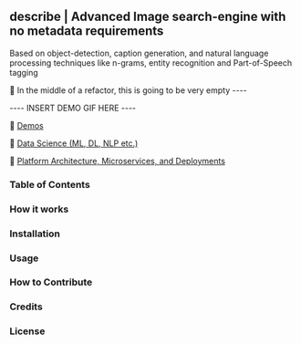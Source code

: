 ## describe | Advanced Image search-engine with no metadata requirements
Based on object-detection, caption generation, and natural language processing techniques like n-grams, entity recognition and Part-of-Speech tagging

 :speech_balloon: In the middle of a refactor, this is going to be very empty ---- 


---- INSERT DEMO GIF HERE ----

:pushpin: [Demos](./DEMOS.md)

:pushpin: [Data Science (ML, DL, NLP etc.)](./DATASCIENCE.md)

:pushpin: [Platform Architecture, Microservices, and Deployments](./ARCHITECTURE.md)


### Table of Contents

### How it works

### Installation

### Usage

### How to Contribute   

### Credits

### License

